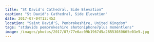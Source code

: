 ```yaml
---
title: "St David's Cathedral, Side Elevation"
caption: "St David's Cathedral, Side Elevation"
date: 2017-07-04T12:45Z
location: "Saint David'S, Pembrokeshire, United Kingdom"
tags: "stdavids pembrokeshire shotoniphone7plus momentlens"
image: /images/photos/2017/07/77e6ac09b1967d5a28553080665e03e5.jpg
---
```

